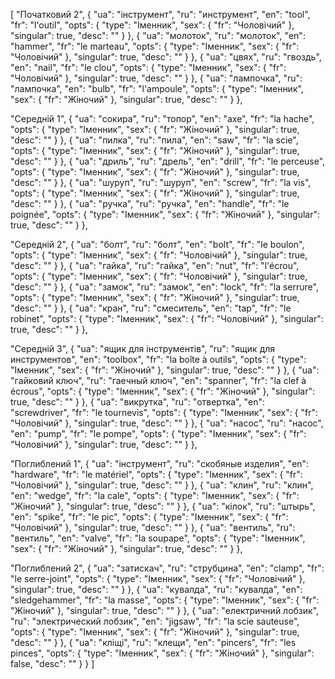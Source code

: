 [
  "Початковий 2",
  {
    "ua": "інструмент",
    "ru": "инструмент",
    "en": "tool",
    "fr": "l'outil",
    "opts": {
      "type": "Іменник",
      "sex": {
        "fr": "Чоловічий"
      },
      "singular": true,
      "desc": ""
    }
  },
  {
    "ua": "молоток",
    "ru": "молоток",
    "en": "hammer",
    "fr": "le marteau",
    "opts": {
      "type": "Іменник",
      "sex": {
        "fr": "Чоловічий"
      },
      "singular": true,
      "desc": ""
    }
  },
  {
    "ua": "цвях",
    "ru": "гвоздь",
    "en": "nail",
    "fr": "le clou",
    "opts": {
      "type": "Іменник",
      "sex": {
        "fr": "Чоловічий"
      },
      "singular": true,
      "desc": ""
    }
  },
  {
    "ua": "лампочка",
    "ru": "лампочка",
    "en": "bulb",
    "fr": "l'ampoule",
    "opts": {
      "type": "Іменник",
      "sex": {
        "fr": "Жіночий"
      },
      "singular": true,
      "desc": ""
    }
  },



  "Середній 1",
  {
    "ua": "сокира",
    "ru": "топор",
    "en": "axe",
    "fr": "la hache",
    "opts": {
      "type": "Іменник",
      "sex": {
        "fr": "Жіночий"
      },
      "singular": true,
      "desc": ""
    }
  },
  {
    "ua": "пилка",
    "ru": "пила",
    "en": "saw",
    "fr": "la scie",
    "opts": {
      "type": "Іменник",
      "sex": {
        "fr": "Жіночий"
      },
      "singular": true,
      "desc": ""
    }
  },
  {
    "ua": "дриль",
    "ru": "дрель",
    "en": "drill",
    "fr": "le perceuse",
    "opts": {
      "type": "Іменник",
      "sex": {
        "fr": "Жіночий"
      },
      "singular": true,
      "desc": ""
    }
  },
  {
    "ua": "шуруп",
    "ru": "шуруп",
    "en": "screw",
    "fr": "la vis",
    "opts": {
      "type": "Іменник",
      "sex": {
        "fr": "Жіночий"
      },
      "singular": true,
      "desc": ""
    }
  },
  {
    "ua": "ручка",
    "ru": "ручка",
    "en": "handle",
    "fr": "le poignée",
    "opts": {
      "type": "Іменник",
      "sex": {
        "fr": "Жіночий"
      },
      "singular": true,
      "desc": ""
    }
  },



  "Середній 2",
  {
    "ua": "болт",
    "ru": "болт",
    "en": "bolt",
    "fr": "le boulon",
    "opts": {
      "type": "Іменник",
      "sex": {
        "fr": "Чоловічий"
      },
      "singular": true,
      "desc": ""
    }
  },
  {
    "ua": "гайка",
    "ru": "гайка",
    "en": "nut",
    "fr": "l'écrou",
    "opts": {
      "type": "Іменник",
      "sex": {
        "fr": "Чоловічий"
      },
      "singular": true,
      "desc": ""
    }
  },
  {
    "ua": "замок",
    "ru": "замок",
    "en": "lock",
    "fr": "la serrure",
    "opts": {
      "type": "Іменник",
      "sex": {
        "fr": "Жіночий"
      },
      "singular": true,
      "desc": ""
    }
  },
  {
    "ua": "кран",
    "ru": "смеситель",
    "en": "tap",
    "fr": "le robinet",
    "opts": {
      "type": "Іменник",
      "sex": {
        "fr": "Чоловічий"
      },
      "singular": true,
      "desc": ""
    }
  },



  "Середній 3",
  {
    "ua": "ящик для інструментів",
    "ru": "ящик для инструментов",
    "en": "toolbox",
    "fr": "la boîte à outils",
    "opts": {
      "type": "Іменник",
      "sex": {
        "fr": "Жіночий"
      },
      "singular": true,
      "desc": ""
    }
  },
  {
    "ua": "гайковий ключ",
    "ru": "гаечный ключ",
    "en": "spanner",
    "fr": "la clef à écrous",
    "opts": {
      "type": "Іменник",
      "sex": {
        "fr": "Жіночий"
      },
      "singular": true,
      "desc": ""
    }
  },
  {
    "ua": "викрутка",
    "ru": "отвертка",
    "en": "screwdriver",
    "fr": "le tournevis",
    "opts": {
      "type": "Іменник",
      "sex": {
        "fr": "Чоловічий"
      },
      "singular": true,
      "desc": ""
    }
  },
  {
    "ua": "насос",
    "ru": "насос",
    "en": "pump",
    "fr": "le pompe",
    "opts": {
      "type": "Іменник",
      "sex": {
        "fr": "Чоловічий"
      },
      "singular": true,
      "desc": ""
    }
  },



  "Поглиблений 1",
  {
    "ua": "інструмент",
    "ru": "скобяные изделия",
    "en": "hardware",
    "fr": "le matériel",
    "opts": {
      "type": "Іменник",
      "sex": {
        "fr": "Чоловічий"
      },
      "singular": true,
      "desc": ""
    }
  },
  {
    "ua": "клин",
    "ru": "клин",
    "en": "wedge",
    "fr": "la cale",
    "opts": {
      "type": "Іменник",
      "sex": {
        "fr": "Жіночий"
      },
      "singular": true,
      "desc": ""
    }
  },
  {
    "ua": "кілок",
    "ru": "штырь",
    "en": "spike",
    "fr": "le pic",
    "opts": {
      "type": "Іменник",
      "sex": {
        "fr": "Чоловічий"
      },
      "singular": true,
      "desc": ""
    }
  },
  {
    "ua": "вентиль",
    "ru": "вентиль",
    "en": "valve",
    "fr": "la soupape",
    "opts": {
      "type": "Іменник",
      "sex": {
        "fr": "Жіночий"
      },
      "singular": true,
      "desc": ""
    }
  },



  "Поглиблений 2",
  {
    "ua": "затискач",
    "ru": "струбцина",
    "en": "clamp",
    "fr": "le serre-joint",
    "opts": {
      "type": "Іменник",
      "sex": {
        "fr": "Чоловічий"
      },
      "singular": true,
      "desc": ""
    }
  },
  {
    "ua": "кувалда",
    "ru": "кувалда",
    "en": "sledgehammer",
    "fr": "la masse",
    "opts": {
      "type": "Іменник",
      "sex": {
        "fr": "Жіночий"
      },
      "singular": true,
      "desc": ""
    }
  },
  {
    "ua": "електричний лобзик",
    "ru": "электрический лобзик",
    "en": "jigsaw",
    "fr": "la scie sauteuse",
    "opts": {
      "type": "Іменник",
      "sex": {
        "fr": "Жіночий"
      },
      "singular": true,
      "desc": ""
    }
  },
  {
    "ua": "кліщі",
    "ru": "клещи",
    "en": "pincers",
    "fr": "les pinces",
    "opts": {
      "type": "Іменник",
      "sex": {
        "fr": "Жіночий"
      },
      "singular": false,
      "desc": ""
    }
  }
]
